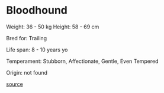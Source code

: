 # Bloodhound

Weight: 36 - 50 kg
Height: 58 - 69 cm

Bred for: Trailing

Life span: 8 - 10 years yo

Temperament: Stubborn, Affectionate, Gentle, Even Tempered

Origin: not found

[source](https://api.thedogapi.com/v1/breeds/45)
